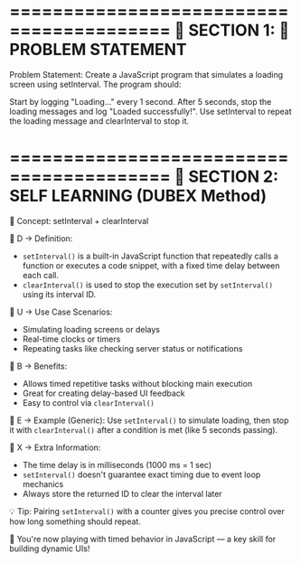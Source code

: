 =========================================
🧩 SECTION 1: 📌 PROBLEM STATEMENT
=========================================

Problem Statement:
Create a JavaScript program that simulates a loading screen using setInterval. The program should:

Start by logging "Loading..." every 1 second.
After 5 seconds, stop the loading messages and log "Loaded successfully!".
Use setInterval to repeat the loading message and clearInterval to stop it.


=========================================
📖 SECTION 2: SELF LEARNING (DUBEX Method)
=========================================

🧠 Concept: setInterval + clearInterval

🔹 D → Definition:
- `setInterval()` is a built-in JavaScript function that repeatedly calls a function or executes a code snippet, with a fixed time delay between each call.
- `clearInterval()` is used to stop the execution set by `setInterval()` using its interval ID.

🔹 U → Use Case Scenarios:
- Simulating loading screens or delays
- Real-time clocks or timers
- Repeating tasks like checking server status or notifications

🔹 B → Benefits:
- Allows timed repetitive tasks without blocking main execution
- Great for creating delay-based UI feedback
- Easy to control via `clearInterval()`

🔹 E → Example (Generic):
Use `setInterval()` to simulate loading, then stop it with `clearInterval()` after a condition is met (like 5 seconds passing).

🔹 X → Extra Information:
- The time delay is in milliseconds (1000 ms = 1 sec)
- `setInterval()` doesn't guarantee exact timing due to event loop mechanics
- Always store the returned ID to clear the interval later

💡 Tip: Pairing `setInterval()` with a counter gives you precise control over how long something should repeat.

🎯 You're now playing with timed behavior in JavaScript — a key skill for building dynamic UIs!
